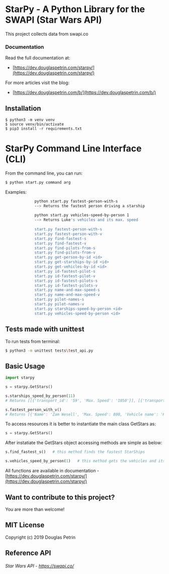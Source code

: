 # StarPy - A Python Library for the SWAPI (Star Wars API)
This project collects data from swapi.co

### Documentation

Read the full documentation at:

- [https://dev.douglaspetrin.com/starpy/](https://dev.douglaspetrin.com/starpy/) 

For more articles visit the blog:

- [https://dev.douglaspetrin.com/b/](https://dev.douglaspetrin.com/b/)

## Installation

    $ python3 -m venv venv
    $ source venv/bin/activate
    $ pip3 install -r requirements.txt


# StarPy Command Line Interface (CLI)  

From the command line, you can run:
```bash 
$ python start.py command arg 
```      
Examples: 
```bash  
             python start.py fastest-person-with-s
             --> Returns the fastest person driving a starship
             
             python start.py vehicles-speed-by-person 1 
             --> Returns Luke's vehicles and its max. speed
            
             start.py fastest-person-with-s
             start.py fastest-person-with-v
             start.py find-fastest-s
             start.py find-fastest-v
             start.py find-pilots-from-s
             start.py find-pilots-from-v
             start.py get-person-by-id <id>
             start.py get-starships-by-id <id>
             start.py get-vehicles-by-id <id>
             start.py id-fastest-pilot-s
             start.py id-fastest-pilot-v
             start.py id-fastest-pilots-s
             start.py id-fastest-pilots-v
             start.py name-and-max-speed-s
             start.py name-and-max-speed-v
             start.py pilot-names-s
             start.py pilot-names-v
             start.py starships-speed-by-person <id>
             start.py vehicles-speed-by-person <id>
```
             
## Tests made with unittest

To run tests from terminal: 
```bash
$ python3 -m unittest tests\test_api.py
```
## Basic Usage   
```python
import starpy

s = starpy.GetStars()

s.starships_speed_by_person(11)    
# Returns [[{'transport_id': '59', 'Max. Speed': '1050'}], [{'transport_id': '65', 'Max. Speed': '1500'}], [{'transport_id': '39', 'Max. Speed': '1100'}]]

s.fastest_person_with_v()
# Returns [{'Name': 'Zam Wesell', 'Max. Speed': 800, 'Vehicle name': 'Koro-2 Exodrive airspeeder'}]
```
To access resources it is better to instantiate the main class GetStars as:
```python     
s = starpy.GetStars()
```
After instatiate the GetStars object accessing methods are simple as below:
```python
s.find_fastest_s()   # this method finds the fastest StarShips

s.vehicles_speed_by_person(1)   # this method gets the vehicles and its speed by passing a person's id as argument     
```    
    
All functions are available in documentation - [https://dev.douglaspetrin.com/starpy/](https://dev.douglaspetrin.com/starpy/)

## Want to contribute to this project?
You are more than welcome! 

## MIT License
Copyright (c) 2019 Douglas Petrin

## Reference API
###### Star Wars API - https://swapi.co/
